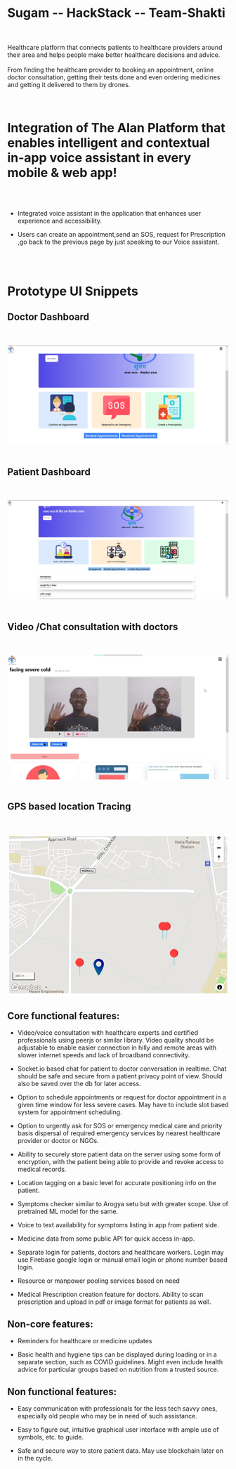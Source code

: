 # Sugam -- HackStack -- Team-Shakti
<br>  <br>
Healthcare platform that connects patients to healthcare providers around their area and helps people make better healthcare decisions and advice. 
<br> <br>
From finding the healthcare provider to booking an appointment, online doctor consultation, getting their tests done and even ordering medicines and getting it delivered to them by drones.   
<br> <br>

#  Integration of The Alan Platform that enables intelligent and contextual in-app voice assistant in every mobile & web app!
<br>  <br>
-   Integrated voice assistant in the application that enhances user experience and accessibility. 

-   Users can create an appointment,send an SOS, request for Prescription ,go back to the previous page by just speaking to our Voice assistant.

<br> <br>
# Prototype UI Snippets
 
## Doctor Dashboard
<br> <br>
![ss2.png](ss1.png) 
<br> <br>

## Patient Dashboard
<br> <br>
![ss3.png](ss3.png) 
<br> <br>

## Video /Chat consultation with doctors
<br> <br>
![ss4.png](ss4.jpg) 
<br> <br>

## GPS based location Tracing 
<br> <br>
![ss2.png](ss2.png)

## Core functional features:

-   Video/voice consultation with healthcare experts and certified professionals using peerjs or similar library. Video quality should be adjustable to enable easier connection in hilly and remote areas with slower internet speeds and lack of broadband connectivity.
    
-   Socket.io based chat for patient to doctor conversation in realtime. Chat should be safe and secure from a patient privacy point of view. Should also be saved over the db for later access.
    
-   Option to schedule appointments or request for doctor appointment in a given time window for less severe cases. May have to include slot based system for appointment scheduling.
    
-   Option to urgently ask for SOS or emergency medical care and priority basis dispersal of required emergency services by nearest healthcare provider or doctor or NGOs.
    
-   Ability to securely store patient data on the server using some form of encryption, with the patient being able to provide and revoke access to medical records.
    
-   Location tagging on a basic level for accurate positioning info on the patient.
    
-   Symptoms checker similar to Arogya setu but with greater scope. Use of pretrained ML model for the same.
    
-   Voice to text availability for symptoms listing in app from patient side.
    
-   Medicine data from some public API for quick access in-app.
    
-   Separate login for patients, doctors and healthcare workers. Login may use Firebase google login or manual email login or phone number based login.
    
-   Resource or manpower pooling services based on need
    
-   Medical Prescription creation feature for doctors. Ability to scan prescription and upload in pdf or image format for patients as well.
    

  

## Non-core features:

-   Reminders for healthcare or medicine updates
    
-   Basic health and hygiene tips can be displayed during loading or in a separate section, such as COVID guidelines. Might even include health advice for particular groups based on nutrition from a trusted source.
    

## Non functional features:

-   Easy communication with professionals for the less tech savvy ones, especially old people who may be in need of such assistance.
    
-   Easy to figure out, intuitive graphical user interface with ample use of symbols, etc. to guide.
    
-   Safe and secure way to store patient data. May use blockchain later on in the cycle.


